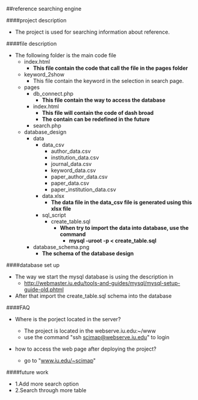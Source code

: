 ##reference searching engine

####project description
- The project is used for searching information about reference.

####file description
- The following folder is the main code file
    - index.html
        - **This file contain the code that call the file in the pages folder**
    - keyword_2show
        - This file contain the keyword in the selection in search page.
    - pages
        - db_connect.php
            - **This file contain the way to access the database**
        - index.html
            - **This file will contain the code of dash broad**
            - **The contain can be redefined in the future**
        - search.php
    - database_design
        - data
            - data_csv
                - author_data.csv
                - institution_data.csv
                - journal_data.csv
                - keyword_data.csv
                - paper_author_data.csv
                - paper_data.csv
                - paper_institution_data.csv
            - data.xlsx
                - **The data file in the data_csv file is generated using this xlsx file**
            - sql_script
                - create_table.sql
                    - **When try to import the data into database, use the command**
                        - **mysql -uroot -p < create_table.sql**
        - database_schema.png
            - **The schema of the database design**

####database set up
- The way we start the mysql database is using the description in
    - http://webmaster.iu.edu/tools-and-guides/mysql/mysql-setup-guide-old.phtml
- After that import the create_table.sql schema into the database

####FAQ
- Where is the porject located in the server?
    - The project is located in the webserve.iu.edu:~/www
    - use the command "ssh scimap@webserve.iu.edu" to login

- how to access the web page after deploying the project?
    - go to "www.iu.edu/~scimap"

####future work
- 1.Add more search option
- 2.Search through more table

